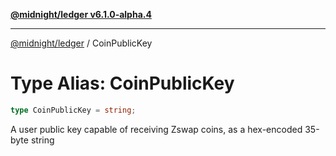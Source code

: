 [**@midnight/ledger v6.1.0-alpha.4**](../README.md)

***

[@midnight/ledger](../globals.md) / CoinPublicKey

# Type Alias: CoinPublicKey

```ts
type CoinPublicKey = string;
```

A user public key capable of receiving Zswap coins, as a hex-encoded 35-byte
string
